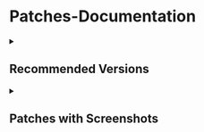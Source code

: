 # Patches-Documentation
<details><summary>

## Recommended Versions
</summary>

***Recommended application versions to patch for best compatibilty with patches.***

<details open><summary>

#### YouTube
</summary>

```
18.31.40, 18.30.37, 18.29.38, 18.27.36, 18.25.40, 18.24.37, 18.23.36, 18.22.37, 18.21.35, 18.20.39, 18.19.36
```

</details>

<details open><summary>
  
#### YouTube Music
</summary>

```
6.19.51, 6.15.52
```

</details>

<details open><summary>

#### Reddit
</summary>

```
all
```
</details></details>

<details><summary>

## Patches with Screenshots
</summary>

***List of patches with screenshots.***

<details><summary>

#### YouTube</summary>
include patches here

</details>

<details><summary>

#### YouTube Music</summary>

<details><summary> Amoled

>Applies pure black theme on some components.
</summary>
<p><img src="assets/youtube-music/amoled/1.png" width="500"></p>
</details>

<details><summary>Background play

>Enables playing music in the background.
</summary>
<p><img src="assets/youtube-music/background-play/1.mp4" width="300">
<img src="assets/youtube-music/background-play/2.mp4" width="300"></p>
</details>

<details><summary>Bitrate default value

>Set the audio quality to "Always High" when you first install the app.
</summary>
<p><img src="assets/youtube-music/bitrate-default-value/1.png" width="500"></p>
</details>

<details><summary>Certificate spoof

>Spoofs the YouTube Music certificate for Android Auto.
</summary>
<p><img src="assets/youtube-music/certificate-spoof/1.png" width="800"></p>
</details>












</details>

<details><summary>

#### Reddit</summary>

<details><summary>Disable screenshot popup

>Disables the popup that shows up when taking a screenshot.
</summary>
<p><img src="assets/reddit/disable-screenshot-popup/1.png" width="300"></p>
</details>

<details><summary>Hide ads

>Removes ads from Reddit.
</summary>
<p><img src="assets/reddit/hide-ads/1.png" width="600"></p>
</details>

<details><summary>Hide navigation buttons

>Hide buttons at navigation bar.
</summary>
<p><img src="assets/reddit/hide-navigation-buttons/1.png" width="700"></p>
</details>

<details><summary> Hide place button

>Hide r/place button in toolbar.
</summary>
<p><img src="assets/reddit/hide-place-button/1.png" width="300"></p>
</details>

<details><summary>Open links directly

>Skips over redirection URLs to external links.
</summary>
Enabled &nbsp; &nbsp; &nbsp; &nbsp; &nbsp; &nbsp; &nbsp; &nbsp; &nbsp; &nbsp; &nbsp; &nbsp; &nbsp; &nbsp; &nbsp; &nbsp; &nbsp; &nbsp; &nbsp; &nbsp; &nbsp; &nbsp; &nbsp; &nbsp; &nbsp; &nbsp; &nbsp; &nbsp; &nbsp; &nbsp; &nbsp; &nbsp; &nbsp; &nbsp; &nbsp;&nbsp; Disabled</br>
<p><img src="assets/reddit/open-links-directly/1.gif" width="300" height="650"> &nbsp;&nbsp;&nbsp;&nbsp;
<img src="assets/reddit/open-links-directly/2.gif" width="300" height="650"></p>
</details>

<details><summary>Open links externally

>Open links outside of the app directly in your browser.
</summary>
Externally &nbsp; &nbsp; &nbsp; &nbsp; &nbsp; &nbsp; &nbsp; &nbsp; &nbsp; &nbsp; &nbsp; &nbsp; &nbsp; &nbsp; &nbsp; &nbsp; &nbsp; &nbsp; &nbsp; &nbsp; &nbsp; &nbsp; &nbsp; &nbsp; &nbsp; &nbsp; &nbsp; &nbsp; &nbsp; &nbsp; &nbsp; &nbsp; &nbsp;&nbsp; Internally</br>
<p><img src="assets/reddit/open-links-externally/1.gif" width="300">&nbsp;&nbsp;&nbsp;&nbsp;
<img src="assets/reddit/open-links-externally/2.gif" width="300"></p>
</details>

<details><summary>Premium icon

>Unlocks premium icons.
</summary>
<p><img src="assets/reddit/premium-icon/1.png" width="300"></p>
</details>

<details><summary>Reddit settings

>Adds ReVanced settings to Reddit.
</summary>
<p><img src="assets/reddit/reddit-settings/1.png" width="300"></p>
</details>

<details><summary>Sanitize sharing links

> Removes (tracking) query parameters from the URLs when sharing links.
</summary>
Sanitized:</br>
<img src="assets/reddit/sanitize-sharing-links/1.png" width="700"></br>
Unsanitized:</br>
<img src="assets/reddit/sanitize-sharing-links/2.png" width="700">
</details>

